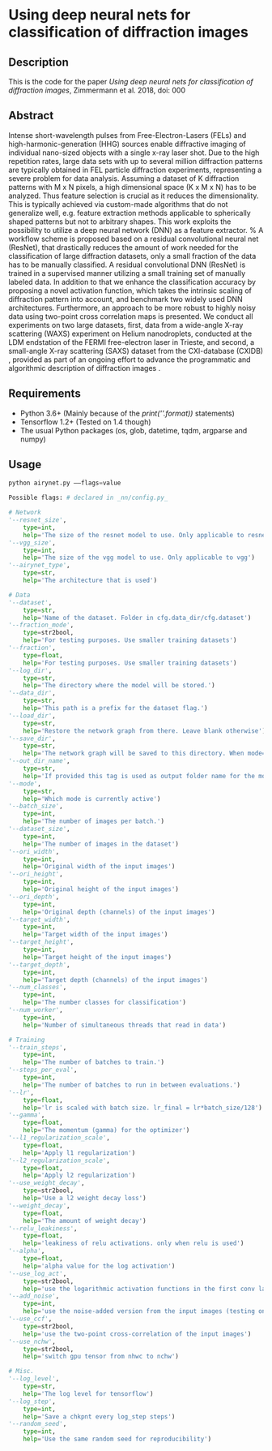 # Using deep neural nets for classification of diffraction images

## Description

This is the code for the paper _Using deep neural nets for classification of diffraction images_, Zimmermann et al. 2018, doi: 000


## Abstract

Intense short-wavelength pulses from Free-Electron-Lasers (FELs) and high-harmonic-generation (HHG) sources enable diffractive imaging of individual nano-sized objects with a single x-ray laser shot. Due to the high repetition rates, large data sets with up to several million diffraction patterns are typically obtained in FEL particle diffraction experiments, representing a severe problem for data analysis. Assuming a dataset of K diffraction patterns with M x N pixels, a high dimensional space (K x M x N) has to be analyzed. Thus feature selection is crucial as it reduces the dimensionality. This is typically achieved via custom-made algorithms that do not generalize well, e.g. feature extraction methods applicable to spherically shaped patterns but not to arbitrary shapes. This work exploits the possibility to utilize a deep neural network (DNN) as a feature extractor.
% A workflow scheme is proposed based on a residual convolutional neural net (ResNet), that drastically reduces the amount of work needed for the classification of large diffraction datasets, only a small fraction of the data has to be manually classified.
A residual convolutional DNN (ResNet) is trained in a supervised manner utilizing a small training set of manually labeled data.
In addition to that we enhance the classification accuracy by proposing a novel activation function, which takes the intrinsic scaling of diffraction pattern into account, and benchmark two widely used DNN architectures. Furthermore, an approach to be more robust to highly noisy data using two-point cross correlation maps is presented. We conduct all experiments on two large datasets, first, data from a wide-angle X-ray scattering (WAXS) experiment on Helium nanodroplets, conducted at the LDM endstation of the FERMI free-electron laser in Trieste, and second, a small-angle X-ray scattering (SAXS) dataset from the CXI-database (CXIDB) , provided as part of an ongoing effort to advance the programmatic and algorithmic description of diffraction images .

## Requirements
* Python 3.6+ (Mainly because of the _print(''.format))_ statements)
* Tensorflow 1.2+ (Tested on 1.4 though)
* The usual Python packages (os, glob, datetime, tqdm, argparse and numpy)

## Usage
```python
python airynet.py ––flags=value

Possible flags: # declared in _nn/config.py_

# Network
'--resnet_size',
    type=int,
    help='The size of the resnet model to use. Only applicable to resnet')
'--vgg_size',
    type=int,
    help='The size of the vgg model to use. Only applicable to vgg')
'--airynet_type',
    type=str,
    help='The architecture that is used')

# Data
'--dataset',
    type=str,
    help='Name of the dataset. Folder in cfg.data_dir/cfg.dataset')
'--fraction_mode',
    type=str2bool,
    help='For testing purposes. Use smaller training datasets')
'--fraction',
    type=float,
    help='For testing purposes. Use smaller training datasets')
'--log_dir',
    type=str,
    help='The directory where the model will be stored.')
'--data_dir',
    type=str,
    help='This path is a prefix for the dataset flag.')
'--load_dir',
    type=str,
    help='Restore the network graph from there. Leave blank otherwise')
'--save_dir',
    type=str,
    help='The network graph will be saved to this directory. When mode=save')
'--out_dir_name',
    type=str,
    help='If provided this tag is used as output folder name for the model')
'--mode',
    type=str,
    help='Which mode is currently active')
'--batch_size',
    type=int,
    help='The number of images per batch.')
'--dataset_size',
    type=int,
    help='The number of images in the dataset')
'--ori_width',
    type=int,
    help='Original width of the input images')
'--ori_height',
    type=int,
    help='Original height of the input images')
'--ori_depth',
    type=int,
    help='Original depth (channels) of the input images')
'--target_width',
    type=int,
    help='Target width of the input images')
'--target_height',
    type=int,
    help='Target height of the input images')
'--target_depth',
    type=int,
    help='Target depth (channels) of the input images')
'--num_classes',
    type=int,
    help='The number classes for classification')
'--num_worker',
    type=int,
    help='Number of simultaneous threads that read in data')

# Training
'--train_steps',
    type=int,
    help='The number of batches to train.')
'--steps_per_eval',
    type=int,
    help='The number of batches to run in between evaluations.')
'--lr',
    type=float,
    help='lr is scaled with batch size. lr_final = lr*batch_size/128')
'--gamma',
    type=float,
    help='The momentum (gamma) for the optimizer')
'--l1_regularization_scale',
    type=float,
    help='Apply l1 regularization')
'--l2_regularization_scale',
    type=float,
    help='Apply l2 regularization')
'--use_weight_decay',
    type=str2bool,
    help='Use a l2 weight decay loss')
'--weight_decay',
    type=float,
    help='The amount of weight decay')
'--relu_leakiness',
    type=float,
    help='leakiness of relu activations. only when relu is used')
'--alpha',
    type=float,
    help='alpha value for the log activation')
'--use_log_act',
    type=str2bool,
    help='use the logarithmic activation functions in the first conv layer')
'--add_noise',
    type=int,
    help='use the noise-added version from the input images (testing only)')
'--use_ccf',
    type=str2bool,
    help='use the two-point cross-correlation of the input images')
'--use_nchw',
    type=str2bool,
    help='switch gpu tensor from nhwc to nchw')

# Misc.
'--log_level',
    type=str,
    help='The log level for tensorflow')
'--log_step',
    type=int,
    help='Save a chkpnt every log_step steps')
'--random_seed',
    type=int,
    help='Use the same random seed for reproducibility')


```
